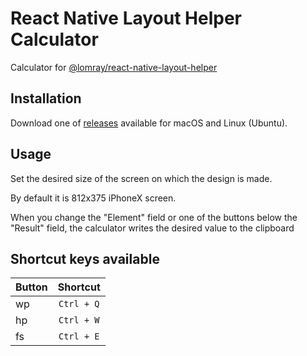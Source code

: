 # React Native Layout Helper Calculator
Calculator for [@lomray/react-native-layout-helper](https://github.com/Lomray-Software/react-native-layout-helper)

## Installation
Download one of [releases](https://github.com/danial031193/rn-size-calculator/releases)
available for macOS and Linux (Ubuntu).

## Usage
Set the desired size of the screen on which the design is made.

By default it is 812x375 iPhoneX screen.

When you change the "Element" field or one of the buttons below 
the "Result" field, the calculator writes the desired value 
to the clipboard

## Shortcut keys available
| Button | Shortcut |
|:----|:-----:|
| wp | `Ctrl + Q` |
| hp | `Ctrl + W` |
| fs | `Ctrl + E` |

